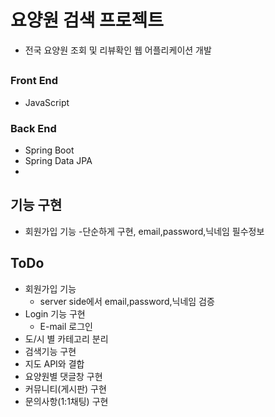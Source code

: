 # 요양원 검색 프로젝트
- 전국 요양원 조회 및 리뷰확인 웹 어플리케이션 개발

## 
### Front End
- JavaScript

### Back End
- Spring Boot
- Spring Data JPA
- 

## 기능 구현
- 회원가입 기능
  -단순하게 구현, email,password,닉네임 필수정보

## ToDo
- 회원가입 기능
    - server side에서 email,password,닉네임 검증
- Login 기능 구현
  - E-mail 로그인
- 도/시 별 카테고리 분리
- 검색기능 구현
- 지도 API와 결합
- 요양원별 댓글창 구현
- 커뮤니티(게시판) 구현
- 문의사항(1:1채팅) 구현

